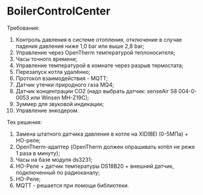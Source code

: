 # BoilerControlCenter
Требования:
1. Контроль давления в системе отопления, отключение в случае падения давления ниже 1,0 bar или выше 2,8 bar;
2. Управление через OpenTherm температурой теплоносителя; 
3. Часы точного времени;
4. Управление температурой в комнате через разрыв термостата;
5. Перезапуск котла удалённо;
6. Протокол взаимодействия - MQTT;
7. Датчик утечки природного газа MQ4;
8. Датчик концентрации CO2 (надо выбрать датчик: senseAir S8 004-0-0053 или Winsen MH-Z19C);
9. Зуммер для звуковой индикации;
10. Управление энкодером.

Тех решения:
1. Замена штатного датчика давления в котле на XIDIBEI (0-5МПа) + НО-реле;
2. OpenTherm-адаптер (OpenTherm должен опрашивать котёл не реже 1 раза в минуту);
3. Часы на базе модуля ds3231;
4. НО-Реле + датчик температуры DS18B20 + внешний датчик, подключенный по радиоканалу;
5. НО-Реле;
6. MQTT - решается при помощи библиотеки.
